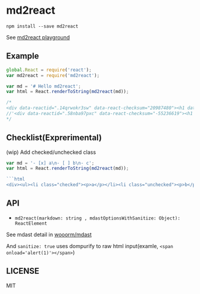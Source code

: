 # md2react

```
npm install --save md2react
```

See [md2react playground](http://mizchi.github.io/md2react/ "md2react playground")

## Example

```javascript
global.React = require('react');
var md2react = require('md2react');

var md = '# Hello md2react';
var html = React.renderToString(md2react(md));

/*
<div data-reactid=".14qrwokr3sw" data-react-checksum="20987480"><h1 data-reactid=".14qrwokr3sw.$_start_root_0_heading"><span data-reactid=".14qrwokr3sw.$_start_root_0_heading.0">Hello md2react</span></h1></div>'
//'<div data-reactid=".58nba97pxc" data-react-checksum="-55236619"><h1 data-reactid=".58nba97pxc.0"><span data-reactid=".58nba97pxc.0.0">Hello</span></h1></div>'
*/
```

## Checklist(Exprerimental)

(wip) Add checked/unchecked class

```javascript
var md = '- [x] a\n- [ ] b\n- c';
var html = React.renderToString(md2react(md));

```html
<div><ul><li class="checked"><p>a</p></li><li class="unchecked"><p>b</p></li><li class=""><p>c</p></li></ul></div>
```

## API

- `md2react(markdown: string , mdastOptionsWithSanitize: Object): ReactElement`

See mdast detail in [wooorm/mdast](https://github.com/wooorm/mdast "wooorm/mdast")

And `sanitize: true` uses dompurify to raw html input(examle, `<span onload='alert(1)'></span>`)

## LICENSE

MIT
